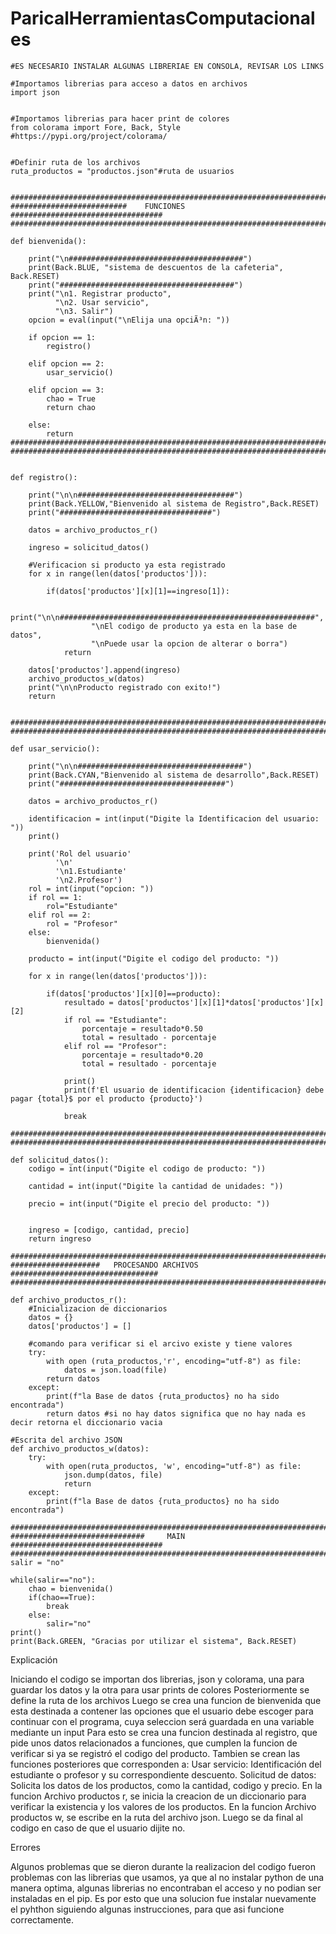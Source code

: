 # ParicalHerramientasComputacionales
~~~
#ES NECESARIO INSTALAR ALGUNAS LIBRERIAE EN CONSOLA, REVISAR LOS LINKS

#Importamos librerias para acceso a datos en archivos 
import json


#Importamos librerias para hacer print de colores
from colorama import Fore, Back, Style
#https://pypi.org/project/colorama/


#Definir ruta de los archivos
ruta_productos = "productos.json"#ruta de usuarios


##############################################################################
##########################    FUNCIONES     ##################################
##############################################################################

def bienvenida():

    print("\n#######################################")
    print(Back.BLUE, "sistema de descuentos de la cafeteria", Back.RESET)
    print("#######################################")
    print("\n1. Registrar producto",
          "\n2. Usar servicio",
          "\n3. Salir")
    opcion = eval(input("\nElija una opciÃ³n: "))
    
    if opcion == 1:
        registro()
        
    elif opcion == 2:
        usar_servicio()
        
    elif opcion == 3:
        chao = True
        return chao
        
    else:
        return
##############################################################################
##############################################################################    


def registro():
    
    print("\n\n###################################")
    print(Back.YELLOW,"Bienvenido al sistema de Registro",Back.RESET)
    print("##################################")
    
    datos = archivo_productos_r()

    ingreso = solicitud_datos() 
    
    #Verificacion si producto ya esta registrado    
    for x in range(len(datos['productos'])):

        if(datos['productos'][x][1]==ingreso[1]):

            print("\n\n#########################################################",
                  "\nEl codigo de producto ya esta en la base de datos",
                  "\nPuede usar la opcion de alterar o borra")
            return
               
    datos['productos'].append(ingreso)
    archivo_productos_w(datos)
    print("\n\nProducto registrado con exito!")
    return
    

##############################################################################
##############################################################################
  
def usar_servicio():

    print("\n\n#####################################")
    print(Back.CYAN,"Bienvenido al sistema de desarrollo",Back.RESET)
    print("#####################################")
    
    datos = archivo_productos_r()

    identificacion = int(input("Digite la Identificacion del usuario: "))
    print()
    
    print('Rol del usuario'
          '\n'
          '\n1.Estudiante'
          '\n2.Profesor')
    rol = int(input("opcion: "))
    if rol == 1:
        rol="Estudiante"
    elif rol == 2:
        rol = "Profesor"
    else:
        bienvenida()
        
    producto = int(input("Digite el codigo del producto: "))
       
    for x in range(len(datos['productos'])):
        
        if(datos['productos'][x][0]==producto):
            resultado = datos['productos'][x][1]*datos['productos'][x][2]
            if rol == "Estudiante":
                porcentaje = resultado*0.50
                total = resultado - porcentaje
            elif rol == "Profesor":
                porcentaje = resultado*0.20
                total = resultado - porcentaje
                
            print()
            print(f'El usuario de identificacion {identificacion} debe pagar {total}$ por el producto {producto}')

            break 
             
##############################################################################
##############################################################################

def solicitud_datos():
    codigo = int(input("Digite el codigo de producto: "))

    cantidad = int(input("Digite la cantidad de unidades: "))

    precio = int(input("Digite el precio del producto: "))


    ingreso = [codigo, cantidad, precio]
    return ingreso
        
##############################################################################
####################   PROCESANDO ARCHIVOS   #################################
##############################################################################
    
def archivo_productos_r():
    #Inicializacion de diccionarios
    datos = {}
    datos['productos'] = []

    #comando para verificar si el arcivo existe y tiene valores   
    try:
        with open (ruta_productos,'r', encoding="utf-8") as file:
            datos = json.load(file)
        return datos
    except:
        print(f"la Base de datos {ruta_productos} no ha sido encontrada")
        return datos #si no hay datos significa que no hay nada es decir retorna el diccionario vacia 

#Escrita del archivo JSON
def archivo_productos_w(datos):
    try:
        with open(ruta_productos, 'w', encoding="utf-8") as file:
            json.dump(datos, file)
            return
    except:
        print(f"la Base de datos {ruta_productos} no ha sido encontrada")
        
##############################################################################
##############################     MAIN     ##################################
##############################################################################
salir = "no"

while(salir=="no"):
    chao = bienvenida()
    if(chao==True):
        break
    else:
        salir="no"
print()
print(Back.GREEN, "Gracias por utilizar el sistema", Back.RESET)
~~~
Explicación


Iniciando el codigo se importan dos librerias, json y colorama, una para guardar los datos y la otra para usar prints de colores
Posteriormente se define la ruta de los archivos
Luego se crea una funcion de bienvenida que esta destinada a contener las opciones que el usuario debe escoger para continuar con el programa, cuya seleccion será guardada en una variable mediante un input
Para esto se crea una funcion destinada al registro, que pide unos datos relacionados a funciones, que cumplen la funcion de verificar si ya se registró el codigo del producto.
Tambien se crean las funciones posteriores que corresponden a: Usar servicio: Identificación del estudiante o profesor y su correspondiente descuento. Solicitud de datos: Solicita los datos de los productos, como la cantidad, codigo y precio.
En la funcion Archivo productos r, se inicia la creacion de un diccionario para verificar la existencia y los valores de los productos.
En la funcion Archivo productos w, se escribe en la ruta del archivo json.
Luego se da final al codigo en caso de que el usuario dijite no.

Errores

Algunos problemas que se dieron durante la realizacion del codigo fueron problemas con las librerias que usamos, ya que al no instalar python de una manera optima, algunas librerias no encontraban el acceso y no podian ser instaladas en el pip.
Es por esto que una solucion fue instalar nuevamente el pyhthon siguiendo algunas instrucciones, para que asi funcione correctamente.
